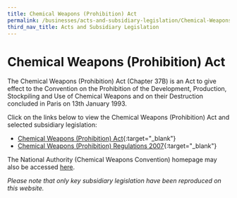 ```yaml
---
title: Chemical Weapons (Prohibition) Act
permalink: /businesses/acts-and-subsidiary-legislation/Chemical-Weapons-Prohibition-Act
third_nav_title: Acts and Subsidiary Legislation
---
```

# Chemical Weapons (Prohibition) Act

The Chemical Weapons (Prohibition) Act (Chapter 37B) is an Act to give effect to the Convention on the Prohibition of the Development, Production, Stockpiling and Use of Chemical Weapons and on their Destruction concluded in Paris on 13th January 1993.

Click on the links below to view the Chemical Weapons (Prohibition) Act and selected subsidiary legislation:

-   [Chemical Weapons (Prohibition) Act](https://sso.agc.gov.sg/Act/CWPA2000){:target="_blank"}
-   [Chemical Weapons (Prohibition) Regulations 2007](https://sso.agc.gov.sg/SL/CWPA2000-S669-2007?DocDate=20111101){:target="_blank"}

The National Authority (Chemical Weapons Convention) homepage may also be accessed [here](/businesses/chemical-weapons-convention/legislation).

*Please note that only key subsidiary legislation have been reproduced on this website.*
